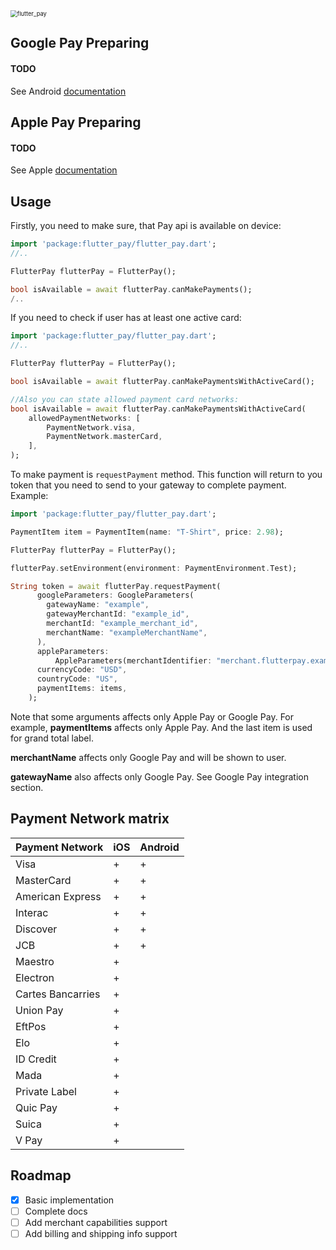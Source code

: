 <img src="res/flutter_pay.png" alt="flutter_pay" style="zoom:67%;" />

## Google Pay Preparing

#### TODO

See Android [documentation](https://developers.google.com/pay/api/android/overview)

## Apple Pay Preparing

#### TODO

See Apple [documentation](https://developer.apple.com/documentation/passkit/apple_pay/setting_up_apple_pay_requirements)

## Usage

Firstly, you need to make sure, that Pay api is available on device: 
```dart
import 'package:flutter_pay/flutter_pay.dart';
//..

FlutterPay flutterPay = FlutterPay();

bool isAvailable = await flutterPay.canMakePayments();
/..
```

If you need to check if user has at least one active card: 
```dart
import 'package:flutter_pay/flutter_pay.dart';
//..

FlutterPay flutterPay = FlutterPay();

bool isAvailable = await flutterPay.canMakePaymentsWithActiveCard();

//Also you can state allowed payment card networks:
bool isAvailable = await flutterPay.canMakePaymentsWithActiveCard(
	allowedPaymentNetworks: [
		PaymentNetwork.visa, 
		PaymentNetwork.masterCard,
	],
);
```

To make payment is ```requestPayment``` method. This function will return to you token that you need to send to your gateway to complete payment.
Example: 
```dart
import 'package:flutter_pay/flutter_pay.dart';

PaymentItem item = PaymentItem(name: "T-Shirt", price: 2.98);

FlutterPay flutterPay = FlutterPay();

flutterPay.setEnvironment(environment: PaymentEnvironment.Test);

String token = await flutterPay.requestPayment(
      googleParameters: GoogleParameters(
        gatewayName: "example",
        gatewayMerchantId: "example_id",
		merchantId: "example_merchant_id",
		merchantName: "exampleMerchantName",
      ),
      appleParameters:
          AppleParameters(merchantIdentifier: "merchant.flutterpay.example"),
      currencyCode: "USD",
      countryCode: "US",
      paymentItems: items,
    );
```

Note that some arguments affects only Apple Pay or Google Pay. For example, **paymentItems** affects only Apple Pay. And the last item is used for grand total label. 

**merchantName** affects only Google Pay and will be shown to user. 

**gatewayName** also affects only Google Pay. See Google Pay integration section.

## Payment Network matrix

| Payment Network   | iOS | Android |
|-------------------|-----|---------|
| Visa              | +   | +       |
| MasterCard        | +   | +       |
| American Express  | +   | +       |
| Interac           | +   | +       |
| Discover          | +   | +       |
| JCB               | +   | +       |
| Maestro           | +   |         |
| Electron          | +   |         |
| Cartes Bancarries | +   |         |
| Union Pay         | +   |         |
| EftPos            | +   |         |
| Elo               | +   |         |
| ID Credit         | +   |         |
| Mada              | +   |         |
| Private Label     | +   |         |
| Quic Pay          | +   |         |
| Suica             | +   |         |
| V Pay             | +   |         |

## Roadmap

- [x] Basic implementation
- [ ] Complete docs
- [ ] Add merchant capabilities support
- [ ] Add billing and shipping info support